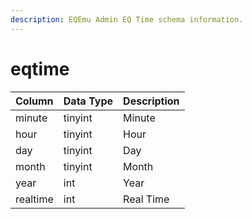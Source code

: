```yaml
---
description: EQEmu Admin EQ Time schema information.
---
```


# eqtime

| Column | Data Type | Description |
| :--- | :--- | :--- |
| minute | tinyint | Minute |
| hour | tinyint | Hour |
| day | tinyint | Day |
| month | tinyint | Month |
| year | int | Year |
| realtime | int | Real Time |

